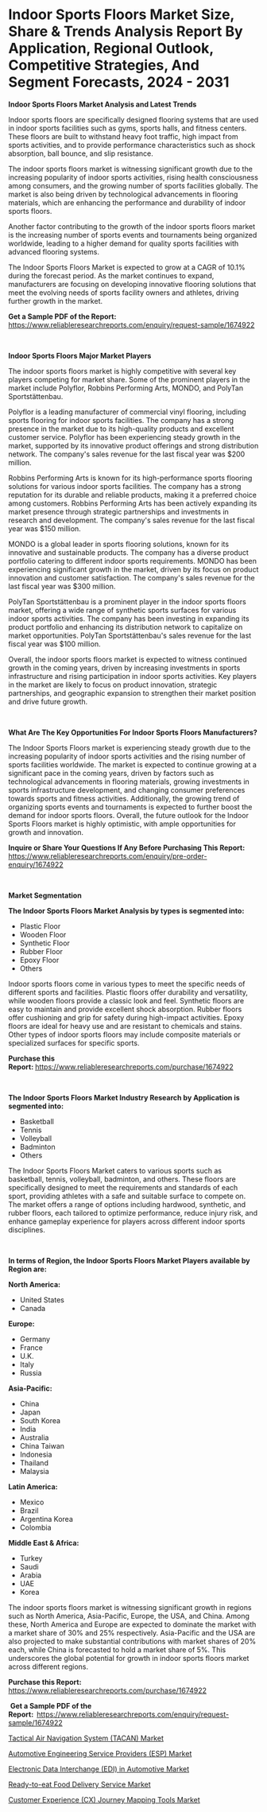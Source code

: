 <p><h1>Indoor Sports Floors Market Size, Share & Trends Analysis Report By Application, Regional Outlook, Competitive Strategies, And Segment Forecasts, 2024 - 2031</h1></p><p><strong>Indoor Sports Floors Market Analysis and Latest Trends</strong></p>
<p><p>Indoor sports floors are specifically designed flooring systems that are used in indoor sports facilities such as gyms, sports halls, and fitness centers. These floors are built to withstand heavy foot traffic, high impact from sports activities, and to provide performance characteristics such as shock absorption, ball bounce, and slip resistance.</p><p>The indoor sports floors market is witnessing significant growth due to the increasing popularity of indoor sports activities, rising health consciousness among consumers, and the growing number of sports facilities globally. The market is also being driven by technological advancements in flooring materials, which are enhancing the performance and durability of indoor sports floors.</p><p>Another factor contributing to the growth of the indoor sports floors market is the increasing number of sports events and tournaments being organized worldwide, leading to a higher demand for quality sports facilities with advanced flooring systems.</p><p>The Indoor Sports Floors Market is expected to grow at a CAGR of 10.1% during the forecast period. As the market continues to expand, manufacturers are focusing on developing innovative flooring solutions that meet the evolving needs of sports facility owners and athletes, driving further growth in the market.</p></p>
<p><strong>Get a Sample PDF of the Report:&nbsp;</strong> <a href="https://www.reliableresearchreports.com/enquiry/request-sample/1674922">https://www.reliableresearchreports.com/enquiry/request-sample/1674922</a></p>
<p>&nbsp;</p>
<p><strong>Indoor Sports Floors Major Market Players</strong></p>
<p><p>The indoor sports floors market is highly competitive with several key players competing for market share. Some of the prominent players in the market include Polyflor, Robbins Performing Arts, MONDO, and PolyTan Sportstättenbau.</p><p>Polyflor is a leading manufacturer of commercial vinyl flooring, including sports flooring for indoor sports facilities. The company has a strong presence in the market due to its high-quality products and excellent customer service. Polyflor has been experiencing steady growth in the market, supported by its innovative product offerings and strong distribution network. The company's sales revenue for the last fiscal year was $200 million.</p><p>Robbins Performing Arts is known for its high-performance sports flooring solutions for various indoor sports facilities. The company has a strong reputation for its durable and reliable products, making it a preferred choice among customers. Robbins Performing Arts has been actively expanding its market presence through strategic partnerships and investments in research and development. The company's sales revenue for the last fiscal year was $150 million.</p><p>MONDO is a global leader in sports flooring solutions, known for its innovative and sustainable products. The company has a diverse product portfolio catering to different indoor sports requirements. MONDO has been experiencing significant growth in the market, driven by its focus on product innovation and customer satisfaction. The company's sales revenue for the last fiscal year was $300 million.</p><p>PolyTan Sportstättenbau is a prominent player in the indoor sports floors market, offering a wide range of synthetic sports surfaces for various indoor sports activities. The company has been investing in expanding its product portfolio and enhancing its distribution network to capitalize on market opportunities. PolyTan Sportstättenbau's sales revenue for the last fiscal year was $100 million.</p><p>Overall, the indoor sports floors market is expected to witness continued growth in the coming years, driven by increasing investments in sports infrastructure and rising participation in indoor sports activities. Key players in the market are likely to focus on product innovation, strategic partnerships, and geographic expansion to strengthen their market position and drive future growth.</p></p>
<p>&nbsp;</p>
<p><strong>What Are The Key Opportunities For Indoor Sports Floors Manufacturers?</strong></p>
<p><p>The Indoor Sports Floors market is experiencing steady growth due to the increasing popularity of indoor sports activities and the rising number of sports facilities worldwide. The market is expected to continue growing at a significant pace in the coming years, driven by factors such as technological advancements in flooring materials, growing investments in sports infrastructure development, and changing consumer preferences towards sports and fitness activities. Additionally, the growing trend of organizing sports events and tournaments is expected to further boost the demand for indoor sports floors. Overall, the future outlook for the Indoor Sports Floors market is highly optimistic, with ample opportunities for growth and innovation.</p></p>
<p><strong>Inquire or Share Your Questions If Any Before Purchasing This Report:</strong> <a href="https://www.reliableresearchreports.com/enquiry/pre-order-enquiry/1674922">https://www.reliableresearchreports.com/enquiry/pre-order-enquiry/1674922</a></p>
<p>&nbsp;</p>
<p><strong>Market Segmentation</strong></p>
<p><strong>The Indoor Sports Floors Market Analysis by types is segmented into:</strong></p>
<p><ul><li>Plastic Floor</li><li>Wooden Floor</li><li>Synthetic Floor</li><li>Rubber Floor</li><li>Epoxy Floor</li><li>Others</li></ul></p>
<p><p>Indoor sports floors come in various types to meet the specific needs of different sports and facilities. Plastic floors offer durability and versatility, while wooden floors provide a classic look and feel. Synthetic floors are easy to maintain and provide excellent shock absorption. Rubber floors offer cushioning and grip for safety during high-impact activities. Epoxy floors are ideal for heavy use and are resistant to chemicals and stains. Other types of indoor sports floors may include composite materials or specialized surfaces for specific sports.</p></p>
<p><strong>Purchase this Report:&nbsp;</strong><a href="https://www.reliableresearchreports.com/purchase/1674922">https://www.reliableresearchreports.com/purchase/1674922</a></p>
<p>&nbsp;</p>
<p><strong>The Indoor Sports Floors Market Industry Research by Application is segmented into:</strong></p>
<p><ul><li>Basketball</li><li>Tennis</li><li>Volleyball</li><li>Badminton</li><li>Others</li></ul></p>
<p><p>The Indoor Sports Floors Market caters to various sports such as basketball, tennis, volleyball, badminton, and others. These floors are specifically designed to meet the requirements and standards of each sport, providing athletes with a safe and suitable surface to compete on. The market offers a range of options including hardwood, synthetic, and rubber floors, each tailored to optimize performance, reduce injury risk, and enhance gameplay experience for players across different indoor sports disciplines.</p></p>
<p>&nbsp;</p>
<p><strong>In terms of Region, the Indoor Sports Floors Market Players available by Region are:</strong></p>
<p>
    <p> <strong> North America: </strong>
        <ul>
            <li>United States</li>
            <li>Canada</li>
        </ul>
        </p> 
    <p> <strong> Europe: </strong>
        <ul>
            <li>Germany</li>
            <li>France</li>
            <li>U.K.</li>
            <li>Italy</li>
            <li>Russia</li>
        </ul>
        </p> 
    <p> <strong> Asia-Pacific: </strong>
        <ul>
            <li>China</li>
            <li>Japan</li>
            <li>South Korea</li>
            <li>India</li>
            <li>Australia</li>
            <li>China Taiwan</li>
            <li>Indonesia</li>
            <li>Thailand</li>
            <li>Malaysia</li>
        </ul>
        </p> 
    <p> <strong> Latin America: </strong>
        <ul>
            <li>Mexico</li>
            <li>Brazil</li>
            <li>Argentina Korea</li>
            <li>Colombia</li>
        </ul>
        </p> 
    <p> <strong> Middle East & Africa: </strong>
        <ul>
            <li>Turkey</li>
            <li>Saudi</li>
            <li>Arabia</li>
            <li>UAE</li>
            <li>Korea</li>
        </ul>
    </p>
    </p>
<p><p>The indoor sports floors market is witnessing significant growth in regions such as North America, Asia-Pacific, Europe, the USA, and China. Among these, North America and Europe are expected to dominate the market with a market share of 30% and 25% respectively. Asia-Pacific and the USA are also projected to make substantial contributions with market shares of 20% each, while China is forecasted to hold a market share of 5%. This underscores the global potential for growth in indoor sports floors market across different regions.</p></p>
<p><strong>Purchase this Report: </strong><a href="https://www.reliableresearchreports.com/purchase/1674922">https://www.reliableresearchreports.com/purchase/1674922</a></p>
<p>&nbsp;<strong>Get a Sample PDF of the Report:&nbsp;&nbsp;</strong><a href="https://www.reliableresearchreports.com/enquiry/request-sample/1674922">https://www.reliableresearchreports.com/enquiry/request-sample/1674922</a></p>
<p><strong></strong></p>
<p><p><a href="https://medium.com/@piperhickle/tactical-air-navigation-system-tacan-market-exploring-market-share-market-trends-and-future-9663ed1c8b32">Tactical Air Navigation System (TACAN) Market</a></p><p><a href="https://medium.com/@nevawelch2021/decoding-automotive-engineering-service-providers-esp-market-metrics-market-share-trends-and-a8476e4d786b">Automotive Engineering Service Providers (ESP) Market</a></p><p><a href="https://medium.com/@piperhickle/electronic-data-interchange-edi-in-automotive-market-analysis-its-cagr-market-segmentation-and-09cac8e930c8">Electronic Data Interchange (EDI) in Automotive Market</a></p><p><a href="https://medium.com/@nevawelch2021/ready-to-eat-food-delivery-service-market-report-reveals-the-latest-trends-and-growth-opportunities-5db13c0df590">Ready-to-eat Food Delivery Service Market</a></p><p><a href="https://medium.com/@nevawelch2021/customer-experience-cx-journey-mapping-tools-market-exploring-market-share-market-trends-and-e7c4aacf600b">Customer Experience (CX) Journey Mapping Tools Market</a></p></p>
